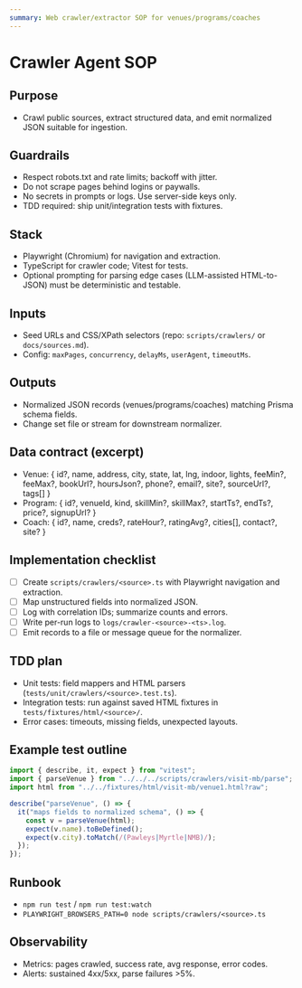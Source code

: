 ```yaml
---
summary: Web crawler/extractor SOP for venues/programs/coaches
---
```


# Crawler Agent SOP

## Purpose

- Crawl public sources, extract structured data, and emit normalized JSON suitable for ingestion.

## Guardrails

- Respect robots.txt and rate limits; backoff with jitter.
- Do not scrape pages behind logins or paywalls.
- No secrets in prompts or logs. Use server-side keys only.
- TDD required: ship unit/integration tests with fixtures.

## Stack

- Playwright (Chromium) for navigation and extraction.
- TypeScript for crawler code; Vitest for tests.
- Optional prompting for parsing edge cases (LLM-assisted HTML-to-JSON) must be deterministic and testable.

## Inputs

- Seed URLs and CSS/XPath selectors (repo: `scripts/crawlers/` or `docs/sources.md`).
- Config: `maxPages`, `concurrency`, `delayMs`, `userAgent`, `timeoutMs`.

## Outputs

- Normalized JSON records (venues/programs/coaches) matching Prisma schema fields.
- Change set file or stream for downstream normalizer.

## Data contract (excerpt)

- Venue: { id?, name, address, city, state, lat, lng, indoor, lights, feeMin?, feeMax?, bookUrl?, hoursJson?, phone?, email?, site?, sourceUrl?, tags[] }
- Program: { id?, venueId, kind, skillMin?, skillMax?, startTs?, endTs?, price?, signupUrl? }
- Coach: { id?, name, creds?, rateHour?, ratingAvg?, cities[], contact?, site? }

## Implementation checklist

- [ ] Create `scripts/crawlers/<source>.ts` with Playwright navigation and extraction.
- [ ] Map unstructured fields into normalized JSON.
- [ ] Log with correlation IDs; summarize counts and errors.
- [ ] Write per-run logs to `logs/crawler-<source>-<ts>.log`.
- [ ] Emit records to a file or message queue for the normalizer.

## TDD plan

- Unit tests: field mappers and HTML parsers (`tests/unit/crawlers/<source>.test.ts`).
- Integration tests: run against saved HTML fixtures in `tests/fixtures/html/<source>/`.
- Error cases: timeouts, missing fields, unexpected layouts.

## Example test outline

```ts
import { describe, it, expect } from "vitest";
import { parseVenue } from "../../../scripts/crawlers/visit-mb/parse";
import html from "../../fixtures/html/visit-mb/venue1.html?raw";

describe("parseVenue", () => {
  it("maps fields to normalized schema", () => {
    const v = parseVenue(html);
    expect(v.name).toBeDefined();
    expect(v.city).toMatch(/(Pawleys|Myrtle|NMB)/);
  });
});
```

## Runbook

- `npm run test` / `npm run test:watch`
- `PLAYWRIGHT_BROWSERS_PATH=0 node scripts/crawlers/<source>.ts`

## Observability

- Metrics: pages crawled, success rate, avg response, error codes.
- Alerts: sustained 4xx/5xx, parse failures >5%.
